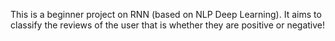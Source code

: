 This is a beginner project on RNN (based on NLP Deep Learning). It aims to classify the reviews of the user that is whether they are positive or negative!
